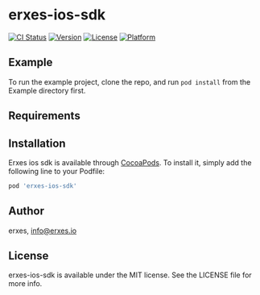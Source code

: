# erxes-ios-sdk

[![CI Status](https://img.shields.io/travis/devpurevee/ErxesSDK.svg?style=flat)](https://travis-ci.org/devpurevee/ErxesSDK)
[![Version](https://img.shields.io/cocoapods/v/ErxesSDK.svg?style=flat)](https://cocoapods.org/pods/ErxesSDK)
[![License](https://img.shields.io/cocoapods/l/ErxesSDK.svg?style=flat)](https://cocoapods.org/pods/ErxesSDK)
[![Platform](https://img.shields.io/cocoapods/p/ErxesSDK.svg?style=flat)](https://cocoapods.org/pods/ErxesSDK)

## Example

To run the example project, clone the repo, and run `pod install` from the Example directory first.

## Requirements

## Installation

Erxes ios sdk is available through [CocoaPods](https://cocoapods.org). To install
it, simply add the following line to your Podfile:

```ruby
pod 'erxes-ios-sdk'
```

## Author

erxes, info@erxes.io

## License

erxes-ios-sdk is available under the MIT license. See the LICENSE file for more info.
